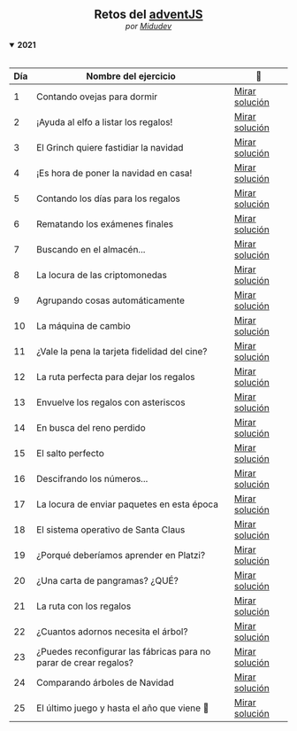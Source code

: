 <section align="center" >
<h1 style="font-weight: bold; margin-bottom: 0;">Retos del <a href="https://2021.adventjs.dev/">adventJS</a></h1>
<span style="font-style: italic;">por <a href="https://github.com/midudev">Midudev</a></small>
</section>

<br>

<details open>
  <br>

  <summary><b>2021</b></summary>

  <table align="center">
    <thead>
      <tr>
        <th>Día</th>
        <th>Nombre del ejercicio</th>
        <th>📝</th>
      </tr>
    </thead>
    <tbody>
      <tr>
        <td>1</td>
        <td>Contando ovejas para dormir</td>
        <td><a href="/challenges/2021/day1.md">Mirar solución</a></td>
      </tr>
      <tr>
        <td>2</td>
        <td>¡Ayuda al elfo a listar los regalos!</td>
        <td><a href="/challenges/2021/day2.md">Mirar solución</a></td>
      </tr>
      <tr>
        <td>3</td>
        <td>El Grinch quiere fastidiar la navidad</td>
        <td><a href="/challenges/2021/day3.md">Mirar solución</a></td>
      </tr>
      <tr>
        <td>4</td>
        <td>¡Es hora de poner la navidad en casa!</td>
        <td><a href="/challenges/2021/day4.md">Mirar solución</a></td>
      </tr>
      <tr>
        <td>5</td>
        <td>Contando los días para los regalos</td>
        <td><a href="/challenges/2021/day5.md">Mirar solución</a></td>
      </tr>
      <tr>
        <td>6</td>
        <td>Rematando los exámenes finales</td>
        <td><a href="/challenges/2021/day6.md">Mirar solución</a></td>
      </tr>
      <tr>
        <td>7</td>
        <td>Buscando en el almacén...</td>
        <td><a href="/challenges/2021/day7.md">Mirar solución</a></td>
      </tr>
      <tr>
        <td>8</td>
        <td>La locura de las criptomonedas</td>
        <td><a href="/challenges/2021/day8.md">Mirar solución</a></td>
      </tr>
      <tr>
        <td>9</td>
        <td>Agrupando cosas automáticamente</td>
        <td><a href="/challenges/2021/day9.md">Mirar solución</a></td>
      </tr>
      <tr>
        <td>10</td>
        <td>La máquina de cambio</td>
        <td><a href="/challenges/2021/day10.md">Mirar solución</a></td>
      </tr>
      <tr>
        <td>11</td>
        <td>¿Vale la pena la tarjeta fidelidad del cine?</td>
        <td><a href="/challenges/2021/day11.md">Mirar solución</a></td>
      </tr>
      <tr>
        <td>12</td>
        <td>La ruta perfecta para dejar los regalos</td>
        <td><a href="/challenges/2021/day12.md">Mirar solución</a></td>
      </tr>
      <tr>
        <td>13</td>
        <td>Envuelve los regalos con asteriscos</td>
        <td><a href="/challenges/2021/day13.md">Mirar solución</a></td>
      </tr>
      <tr>
        <td>14</td>
        <td>En busca del reno perdido</td>
        <td><a href="/challenges/2021/day14.md">Mirar solución</a></td>
      </tr>
      <tr>
        <td>15</td>
        <td>El salto perfecto</td>
        <td><a href="/challenges/2021/day15.md">Mirar solución</a></td>
      </tr>
      <tr>
        <td>16</td>
        <td>Descifrando los números...</td>
        <td><a href="/challenges/2021/day16.md">Mirar solución</a></td>
      </tr>
      <tr>
        <td>17</td>
        <td>La locura de enviar paquetes en esta época</td>
        <td><a href="/challenges/2021/day17.md">Mirar solución</a></td>
      </tr>
      <tr>
        <td>18</td>
        <td>El sistema operativo de Santa Claus</td>
        <td><a href="/challenges/2021/day18.md">Mirar solución</a></td>
      </tr>
      <tr>
        <td>19</td>
        <td>¿Porqué deberíamos aprender en Platzi?</td>
        <td><a href="/challenges/2021/day19.md">Mirar solución</a></td>
      </tr>
      <tr>
        <td>20</td>
        <td>¿Una carta de pangramas? ¿QUÉ?</td>
        <td><a href="/challenges/2021/day20.md">Mirar solución</a></td>
      </tr>
      <tr>
        <td>21</td>
        <td>La ruta con los regalos</td>
        <td><a href="/challenges/2021/day21.md">Mirar solución</a></td>
      </tr>
      <tr>
        <td>22</td>
        <td>¿Cuantos adornos necesita el árbol?</td>
        <td><a href="/challenges/2021/day22.md">Mirar solución</a></td>
      </tr>
      <tr>
        <td>23</td>
        <td>¿Puedes reconfigurar las fábricas para no parar de crear regalos?</td>
        <td><a href="/challenges/2021/day23.md">Mirar solución</a></td>
      </tr>
      <tr>
        <td>24</td>
        <td>Comparando árboles de Navidad</td>
        <td><a href="/challenges/2021/day24.md">Mirar solución</a></td>
      </tr>
      <tr>
        <td>25</td>
        <td>El último juego y hasta el año que viene 👋</td>
        <td><a href="/challenges/2021/day25.md">Mirar solución</a></td>
      </tr>
    </tbody>
  </table>
</details>
